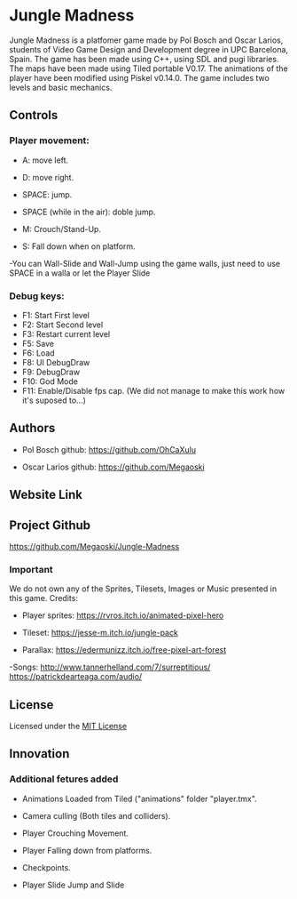 # Jungle Madness

Jungle Madness is a platfomer game made by Pol Bosch and Oscar Larios, students of Video Game Design and Development degree in UPC Barcelona, Spain.
The game has been made using C++, using SDL and pugi libraries. 
The maps have been made using Tiled portable V0.17. 
The animations of the player have been modified using Piskel v0.14.0.
The game includes two levels and basic mechanics.


## Controls
### Player movement:

- A: move left.

- D: move right.

- SPACE: jump.

- SPACE (while in the air): doble jump.

- M: Crouch/Stand-Up.

- S: Fall down when on platform.

-You can Wall-Slide and Wall-Jump using the game walls, just need to use SPACE in a walla or let the Player Slide 

### Debug keys:
- F1: Start First level
- F2: Start Second level
- F3: Restart current level
- F5: Save
- F6: Load
- F8: UI DebugDraw
- F9: DebugDraw
- F10: God Mode
- F11: Enable/Disable fps cap. (We did not manage to make this work how it's suposed to...)

## Authors
 - Pol Bosch
github: https://github.com/OhCaXulu

- Oscar Larios
github: https://github.com/Megaoski


## Website Link

## Project Github

https://github.com/Megaoski/Jungle-Madness

### Important

We do not own any of the Sprites, Tilesets, Images or Music presented in this game. Credits:

- Player sprites:
https://rvros.itch.io/animated-pixel-hero

- Tileset:
https://jesse-m.itch.io/jungle-pack

- Parallax:
https://edermunizz.itch.io/free-pixel-art-forest

-Songs:
http://www.tannerhelland.com/7/surreptitious/
https://patrickdearteaga.com/audio/

## License

Licensed under the [MIT License](LICENSE.txt)


## Innovation

### Additional fetures added

- Animations Loaded from Tiled ("animations" folder "player.tmx".

- Camera culling (Both tiles and colliders).

- Player Crouching Movement.

- Player Falling down from platforms.

- Checkpoints.

- Player Slide Jump and Slide